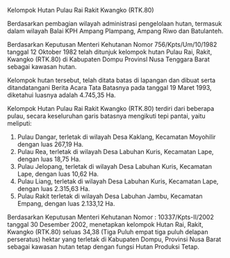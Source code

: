 Kelompok Hutan Pulau Rai Rakit Kwangko (RTK.80)

Berdasarkan pembagian wilayah administrasi pengelolaan hutan, termasuk dalam wilayah Balai KPH Ampang Plampang, Ampang Riwo dan Batulanteh.

Berdasarkan Keputusan Menteri Kehutanan Nomor 756/Kpts/Um/10/1982 tanggal 12 Oktober 1982 telah ditunjuk kelompok hutan Pulau Rai, Rakit, Kwangko (RTK.80) di Kabupaten Dompu Provinsl Nusa Tenggara Barat sebagai kawasan hutan.

Kelompok hutan tersebut, telah ditata batas di lapangan dan dibuat serta ditandatangani Berita Acara Tata Batasnya pada tanggal 19 Maret 1993, diketahui luasnya adalah 4.745,35 Ha.

Kelompok Hutan Pulau Rai Rakit Kwangko (RTK.80) terdiri dari beberapa pulau, secara keseluruhan garis batasnya mengikuti tepi pantai, yaitu meliputi:
1. Pulau Dangar, terletak di wilayah Desa Kaklang, Kecamatan Moyohilir dengan luas 267,19 Ha.
2. Pulau Rea, terletak di wilayah Desa Labuhan Kuris, Kecamatan Lape, dengan luas 18,75 Ha.
3. Pulau Jelopang, terletak di wilayah Desa Labuhan Kuris, Kecamatan Lape, dengan luas 10,62 Ha.
4. Pulau Liang, terletak di wilayah Desa Labuhan Kuris, Kecamatan Lape, dengan luas 2.315,63 Ha.
5. Pulau Rakit terletak di wilayah Desa Labuhan Jambu, Kecamatan Empang, dengan luas 2.133,12 Ha.

Berdasarkan Keputusan Menteri Kehutanan Nomor : 10337/Kpts-II/2002 tanggal 30 Desember 2002, menetapkan kelompok Hutan Rai, Rakit, Kwangko (RTK.80) seluas 34,38 (Tiga Puluh empat tiga puluh delapan perseratus) hektar yang terletak di Kabupaten Dompu, Provinsi Nusa Barat sebagai kawasan hutan tetap dengan fungsi Hutan Produksi Tetap.
